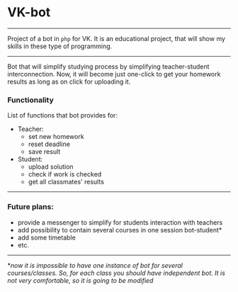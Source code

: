 # VK-bot

---

Project of a bot in `php` for VK.
It is an educational project, that will show my skills in these type of programming.

---

Bot that will simplify studying process by simplifying teacher-student interconnection.
Now, it will become just one-click to get your homework results as long as on click for uploading it.

### Functionality

List of functions that bot provides for:

- Teacher: 
  - set new homework
  - reset deadline
  - save result
- Student:
  - upload solution
  - check if work is checked
  - get all classmates' results

---

### Future plans:

- provide a messenger to simplify for students interaction with teachers
- add possibility to contain several courses in one session bot-student*
- add some timetable
- etc.

---
**now it is impossible to have one instance of bot for several courses/classes.
So, for each class you should have independent bot. It is not very comfortable, so it is going to be modified*

